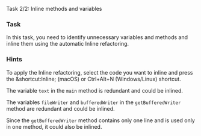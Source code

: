 Task 2/2: Inline methods and variables

### Task

In this task, you need to identify unnecessary variables and methods and inline them using the automatic Inline
refactoring.

### Hints

<div class="hint" title="Shortcut for Inline refactoring">
To apply the Inline refactoring, select the code you want to inline and press the &shortcut:Inline; (macOS) or 
Ctrl+Alt+N (Windows/Linux) shortcut. 
</div>

<div class="hint" title="Refactoring hint">

The variable `text` in the `main` method is redundant and could be inlined.

The variables `fileWriter` and `bufferedWriter` in the `getBufferedWriter` method are redundant and could be inlined.

Since the `getBufferedWriter` method contains only one line and is used only in one method, it could also be inlined.

</div>
